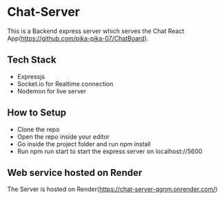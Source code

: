 # Chat-Server
This is a Backend express server which serves the Chat React App(https://github.com/pika-pika-07/ChatBoard).


## Tech Stack
- Expressjs
- Socket.io for Realtime connection
- Nodemon for live server

## How to Setup 
- Clone the repo
- Open the repo inside your editor
- Go inside the project folder and run npm install
- Run npm run start to start the express server on localhost://5600

## Web service hosted on Render
The Server is hosted on Render(https://chat-server-qgnm.onrender.com/)


